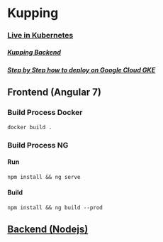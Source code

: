 # Kupping

### [Live in Kubernetes](https://kupping.maicondev.com)
##### [Kupping Backend](https://github.com/maiconpintoabreu/Kupping-Backend)
##### [Step by Step how to deploy on Google Cloud GKE](GCLOUD.md)
## Frontend (Angular 7)
### Build Process Docker
```docker build .```
### Build Process NG
#### Run 
```npm install && ng serve```
#### Build 
```npm install && ng build --prod```

## [Backend (Nodejs)](https://github.com/maiconpintoabreu/Kupping-Backend)